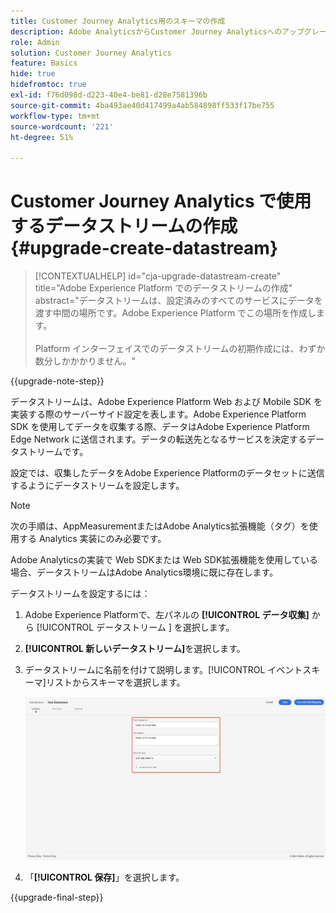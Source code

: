 ```yaml
---
title: Customer Journey Analytics用のスキーマの作成
description: Adobe AnalyticsからCustomer Journey Analyticsへのアップグレード時に推奨されるパスについて説明します
role: Admin
solution: Customer Journey Analytics
feature: Basics
hide: true
hidefromtoc: true
exl-id: f76d098d-d223-40e4-be81-d28e7581396b
source-git-commit: 4ba493ae40d417499a4ab584898ff533f17be755
workflow-type: tm+mt
source-wordcount: '221'
ht-degree: 51%

---
```


# Customer Journey Analytics で使用するデータストリームの作成 {#upgrade-create-datastream}

<!-- markdownlint-disable MD034 -->

>[!CONTEXTUALHELP]
>id="cja-upgrade-datastream-create"
>title="Adobe Experience Platform でのデータストリームの作成"
>abstract="データストリームは、設定済みのすべてのサービスにデータを渡す中間の場所です。Adobe Experience Platform でこの場所を作成します。<br><br>Platform インターフェイスでのデータストリームの初期作成には、わずか数分しかかかりません。"

<!-- markdownlint-enable MD034 -->

{{upgrade-note-step}}

<!-- Should we single source this instead of duplicate it? The following steps were copied from: /help/data-ingestion/aepwebsdk.md-->

データストリームは、Adobe Experience Platform Web および Mobile SDK を実装する際のサーバーサイド設定を表します。Adobe Experience Platform SDK を使用してデータを収集する際、データはAdobe Experience Platform Edge Network に送信されます。データの転送先となるサービスを決定するデータストリームです。

設定では、収集したデータをAdobe Experience Platformのデータセットに送信するようにデータストリームを設定します。

>[!NOTE]
>
>次の手順は、AppMeasurementまたはAdobe Analytics拡張機能（タグ）を使用する Analytics 実装にのみ必要です。
>
>Adobe Analyticsの実装で Web SDKまたは Web SDK拡張機能を使用している場合、データストリームはAdobe Analytics環境に既に存在します。

データストリームを設定するには：

1. Adobe Experience Platformで、左パネルの **[!UICONTROL データ収集]** から [!UICONTROL  データストリーム ] を選択します。

1. **[!UICONTROL 新しいデータストリーム]**&#x200B;を選択します。

1. データストリームに名前を付けて説明します。[!UICONTROL イベントスキーマ]リストからスキーマを選択します。

   ![新規データストリーム](assets/new-datastream.png)

1. 「**[!UICONTROL 保存]**」を選択します。

{{upgrade-final-step}}
